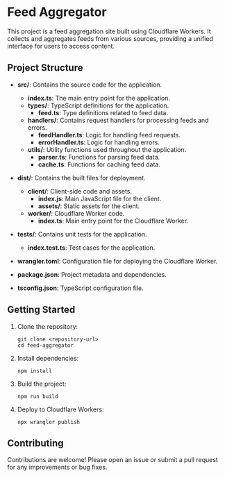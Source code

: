 # Feed Aggregator

This project is a feed aggregation site built using Cloudflare Workers. It collects and aggregates feeds from various sources, providing a unified interface for users to access content.

## Project Structure

- **src/**: Contains the source code for the application.
  - **index.ts**: The main entry point for the application.
  - **types/**: TypeScript definitions for the application.
    - **feed.ts**: Type definitions related to feed data.
  - **handlers/**: Contains request handlers for processing feeds and errors.
    - **feedHandler.ts**: Logic for handling feed requests.
    - **errorHandler.ts**: Logic for handling errors.
  - **utils/**: Utility functions used throughout the application.
    - **parser.ts**: Functions for parsing feed data.
    - **cache.ts**: Functions for caching feed data.

- **dist/**: Contains the built files for deployment.
  - **client/**: Client-side code and assets.
    - **index.js**: Main JavaScript file for the client.
    - **assets/**: Static assets for the client.
  - **worker/**: Cloudflare Worker code.
    - **index.ts**: Main entry point for the Cloudflare Worker.

- **tests/**: Contains unit tests for the application.
  - **index.test.ts**: Test cases for the application.

- **wrangler.toml**: Configuration file for deploying the Cloudflare Worker.

- **package.json**: Project metadata and dependencies.

- **tsconfig.json**: TypeScript configuration file.

## Getting Started

1. Clone the repository:
   ```
   git clone <repository-url>
   cd feed-aggregator
   ```

2. Install dependencies:
   ```
   npm install
   ```

3. Build the project:
   ```
   npm run build
   ```

4. Deploy to Cloudflare Workers:
   ```
   npx wrangler publish
   ```

## Contributing

Contributions are welcome! Please open an issue or submit a pull request for any improvements or bug fixes.